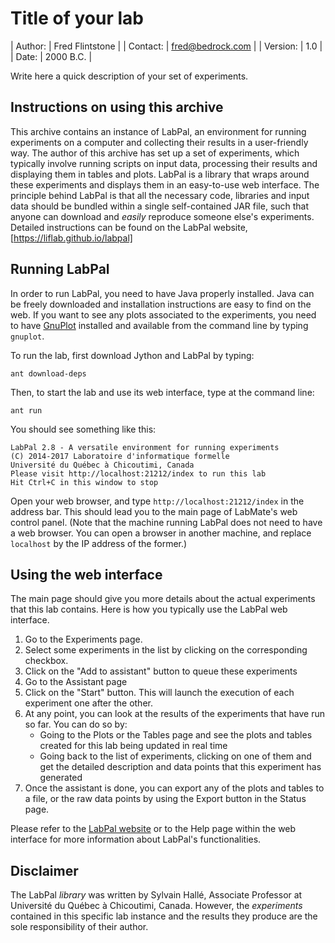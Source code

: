 Title of your lab
=================

| Author:      | Fred Flintstone      |
| Contact:     | fred@bedrock.com     |
| Version:     | 1.0                  |
| Date:        | 2000 B.C.            |

Write here a quick description of your set of experiments.

Instructions on using this archive
----------------------------------

This archive contains an instance of LabPal, an environment for running
experiments on a computer and collecting their results in a user-friendly way.
The author of this archive has set up a set of experiments, which typically
involve running scripts on input data, processing their results and displaying
them in tables and plots. LabPal is a library that wraps around these
experiments and displays them in an easy-to-use web interface. The principle
behind LabPal is that all the necessary code, libraries and input data should be
bundled within a single self-contained JAR file, such that anyone can download
and *easily* reproduce someone else's experiments. Detailed instructions can be
found on the LabPal website, [https://liflab.github.io/labpal]

Running LabPal
--------------

In order to run LabPal, you need to have Java properly installed. Java can be
freely downloaded and installation instructions are easy to find on the web.
If you want to see any plots associated to the experiments, you need to have
[GnuPlot](http://gnuplot.info) installed and available from the command line
by typing `gnuplot`.

To run the lab, first download Jython and LabPal by typing:

    ant download-deps

Then, to start the lab and use its web interface, type at the command
line:

    ant run

You should see something like this:

    LabPal 2.8 - A versatile environment for running experiments
    (C) 2014-2017 Laboratoire d'informatique formelle
    Université du Québec à Chicoutimi, Canada
    Please visit http://localhost:21212/index to run this lab
    Hit Ctrl+C in this window to stop

Open your web browser, and type `http://localhost:21212/index` in the address
bar. This should lead you to the main page of LabMate's web control panel.
(Note that the machine running LabPal does not need to have a web browser.
You can open a browser in another machine, and replace `localhost` by the IP
address of the former.)

Using the web interface
-----------------------

The main page should give you more details about the actual experiments that
this lab contains. Here is how you typically use the LabPal web interface.

1. Go to the Experiments page.
2. Select some experiments in the list by clicking on the corresponding
   checkbox.
3. Click on the "Add to assistant" button to queue these experiments
4. Go to the Assistant page
5. Click on the "Start" button. This will launch the execution of each
   experiment one after the other.
6. At any point, you can look at the results of the experiments that have run so
   far. You can do so by:
   - Going to the Plots or the Tables page and see the plots and tables created
     for this lab being updated in real time
   - Going back to the list of experiments, clicking on one of them and get the
     detailed description and data points that this experiment has generated
7. Once the assistant is done, you can export any of the plots and tables to a
   file, or the raw data points by using the Export button in the Status page.

Please refer to the [LabPal website](https://liflab.github.io/labpal)
or to the Help page within the web interface for more information about
LabPal's functionalities.

Disclaimer
----------

The LabPal *library* was written by Sylvain Hallé, Associate Professor at
Université du Québec à Chicoutimi, Canada. However, the *experiments* contained 
in this specific lab instance and the results they produce are the sole
responsibility of their author.

<!-- :maxLineLen=80: -->
